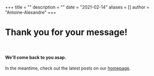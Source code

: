 +++
title = ""
description = ""
date = "2021-02-14"
aliases = []
author = "Antoine-Alexandre"
+++

# Thank you for your message!
&nbsp;
#### We'll come back to you asap. 
In the meantime, check out the latest posts on our [homepage](https://decodetech.eu).

